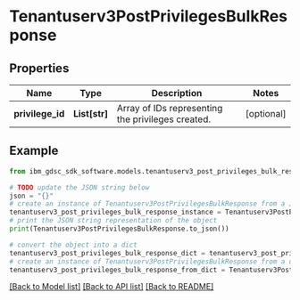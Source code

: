 # Tenantuserv3PostPrivilegesBulkResponse


## Properties

Name | Type | Description | Notes
------------ | ------------- | ------------- | -------------
**privilege_id** | **List[str]** | Array of IDs representing the privileges created. | [optional] 

## Example

```python
from ibm_gdsc_sdk_software.models.tenantuserv3_post_privileges_bulk_response import Tenantuserv3PostPrivilegesBulkResponse

# TODO update the JSON string below
json = "{}"
# create an instance of Tenantuserv3PostPrivilegesBulkResponse from a JSON string
tenantuserv3_post_privileges_bulk_response_instance = Tenantuserv3PostPrivilegesBulkResponse.from_json(json)
# print the JSON string representation of the object
print(Tenantuserv3PostPrivilegesBulkResponse.to_json())

# convert the object into a dict
tenantuserv3_post_privileges_bulk_response_dict = tenantuserv3_post_privileges_bulk_response_instance.to_dict()
# create an instance of Tenantuserv3PostPrivilegesBulkResponse from a dict
tenantuserv3_post_privileges_bulk_response_from_dict = Tenantuserv3PostPrivilegesBulkResponse.from_dict(tenantuserv3_post_privileges_bulk_response_dict)
```
[[Back to Model list]](../README.md#documentation-for-models) [[Back to API list]](../README.md#documentation-for-api-endpoints) [[Back to README]](../README.md)


